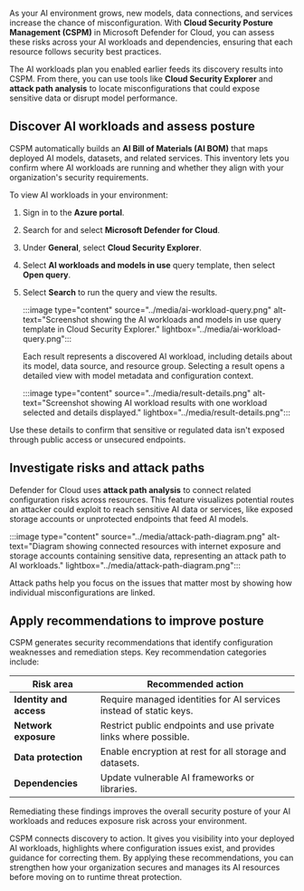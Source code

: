 As your AI environment grows, new models, data connections, and services increase the chance of misconfiguration. With **Cloud Security Posture Management (CSPM)** in Microsoft Defender for Cloud, you can assess these risks across your AI workloads and dependencies, ensuring that each resource follows security best practices.

The AI workloads plan you enabled earlier feeds its discovery results into CSPM. From there, you can use tools like **Cloud Security Explorer** and **attack path analysis** to locate misconfigurations that could expose sensitive data or disrupt model performance.

## Discover AI workloads and assess posture

CSPM automatically builds an **AI Bill of Materials (AI BOM)** that maps deployed AI models, datasets, and related services. This inventory lets you confirm where AI workloads are running and whether they align with your organization's security requirements.

To view AI workloads in your environment:

1. Sign in to the **Azure portal**.
1. Search for and select **Microsoft Defender for Cloud**.
1. Under **General**, select **Cloud Security Explorer**.
1. Select **AI workloads and models in use** query template, then select **Open query**.
1. Select **Search** to run the query and view the results.

   :::image type="content" source="../media/ai-workload-query.png" alt-text="Screenshot showing the AI workloads and models in use query template in Cloud Security Explorer." lightbox="../media/ai-workload-query.png":::

   Each result represents a discovered AI workload, including details about its model, data source, and resource group. Selecting a result opens a detailed view with model metadata and configuration context.

   :::image type="content" source="../media/result-details.png" alt-text="Screenshot showing AI workload results with one workload selected and details displayed." lightbox="../media/result-details.png":::

Use these details to confirm that sensitive or regulated data isn't exposed through public access or unsecured endpoints.

## Investigate risks and attack paths

Defender for Cloud uses **attack path analysis** to connect related configuration risks across resources. This feature visualizes potential routes an attacker could exploit to reach sensitive AI data or services, like exposed storage accounts or unprotected endpoints that feed AI models.

:::image type="content" source="../media/attack-path-diagram.png" alt-text="Diagram showing connected resources with internet exposure and storage accounts containing sensitive data, representing an attack path to AI workloads." lightbox="../media/attack-path-diagram.png":::

Attack paths help you focus on the issues that matter most by showing how individual misconfigurations are linked.

## Apply recommendations to improve posture

CSPM generates security recommendations that identify configuration weaknesses and remediation steps. Key recommendation categories include:

| Risk area | Recommended action |
|-----|-----|
| **Identity and access** | Require managed identities for AI services instead of static keys. |
| **Network exposure** | Restrict public endpoints and use private links where possible. |
| **Data protection** | Enable encryption at rest for all storage and datasets.|
| **Dependencies**  | Update vulnerable AI frameworks or libraries. |

Remediating these findings improves the overall security posture of your AI workloads and reduces exposure risk across your environment.

CSPM connects discovery to action. It gives you visibility into your deployed AI workloads, highlights where configuration issues exist, and provides guidance for correcting them. By applying these recommendations, you can strengthen how your organization secures and manages its AI resources before moving on to runtime threat protection.
